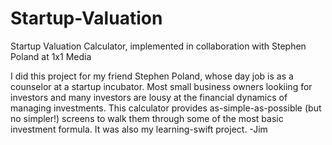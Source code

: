 # Startup-Valuation
Startup Valuation Calculator, implemented in collaboration with Stephen Poland at 1x1 Media

I did this project for my friend Stephen Poland, whose day job is as a counselor at a 
startup incubator. Most small business owners lookiing for investors and many investors
are lousy at the financial dynamics of managing investments. This calculator provides 
as-simple-as-possible (but no simpler!) screens to walk them through some of the most
basic investment formula. It was also my learning-swift project. -Jim
